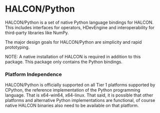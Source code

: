 # HALCON/Python

HALCON/Python is a set of native Python language bindings for HALCON.
This includes interfaces for operators, HDevEngine and interoperability
for third-party libraries like NumPy.

The major design goals for HALCON/Python are simplicity and rapid prototyping.

NOTE: A native installation of HALCON is required in addition to this package.
This package only contains the Python bindings.

### Platform Independence

HALCON/Python is officially supported on all Tier 1 platforms supported by
CPython, the reference implementation of the Python programming language. That
is x64-win64, x64-linux. That said, it is possible that other platforms and
alternative Python implementations are functional, of course native HALCON
binaries also need to be available on that platform.
